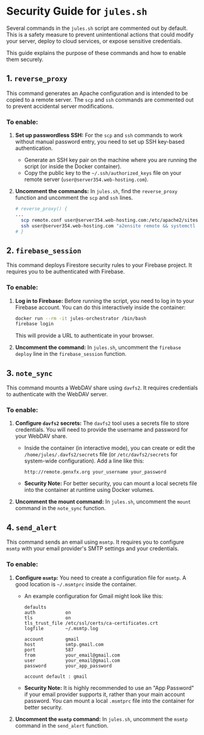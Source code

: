 # Security Guide for `jules.sh`

Several commands in the `jules.sh` script are commented out by default. This is a safety measure to prevent unintentional actions that could modify your server, deploy to cloud services, or expose sensitive credentials.

This guide explains the purpose of these commands and how to enable them securely.

## 1. `reverse_proxy`

This command generates an Apache configuration and is intended to be copied to a remote server. The `scp` and `ssh` commands are commented out to prevent accidental server modifications.

### To enable:

1.  **Set up passwordless SSH:** For the `scp` and `ssh` commands to work without manual password entry, you need to set up SSH key-based authentication.
    -   Generate an SSH key pair on the machine where you are running the script (or inside the Docker container).
    -   Copy the public key to the `~/.ssh/authorized_keys` file on your remote server (`user@server354.web-hosting.com`).

2.  **Uncomment the commands:** In `jules.sh`, find the `reverse_proxy` function and uncomment the `scp` and `ssh` lines.

    ```bash
    # reverse_proxy() {
    ...
      scp remote.conf user@server354.web-hosting.com:/etc/apache2/sites-available/
      ssh user@server354.web-hosting.com "a2ensite remote && systemctl reload apache2"
    # }
    ```

## 2. `firebase_session`

This command deploys Firestore security rules to your Firebase project. It requires you to be authenticated with Firebase.

### To enable:

1.  **Log in to Firebase:** Before running the script, you need to log in to your Firebase account. You can do this interactively inside the container:
    ```bash
    docker run --rm -it jules-orchestrator /bin/bash
    firebase login
    ```
    This will provide a URL to authenticate in your browser.

2.  **Uncomment the command:** In `jules.sh`, uncomment the `firebase deploy` line in the `firebase_session` function.

## 3. `note_sync`

This command mounts a WebDAV share using `davfs2`. It requires credentials to authenticate with the WebDAV server.

### To enable:

1.  **Configure `davfs2` secrets:** The `davfs2` tool uses a secrets file to store credentials. You will need to provide the username and password for your WebDAV share.
    -   Inside the container (in interactive mode), you can create or edit the `/home/jules/.davfs2/secrets` file (or `/etc/davfs2/secrets` for system-wide configuration). Add a line like this:
        ```
        http://remote.genxfx.org your_username your_password
        ```
    -   **Security Note:** For better security, you can mount a local secrets file into the container at runtime using Docker volumes.

2.  **Uncomment the mount command:** In `jules.sh`, uncomment the `mount` command in the `note_sync` function.

## 4. `send_alert`

This command sends an email using `msmtp`. It requires you to configure `msmtp` with your email provider's SMTP settings and your credentials.

### To enable:

1.  **Configure `msmtp`:** You need to create a configuration file for `msmtp`. A good location is `~/.msmtprc` inside the container.
    -   An example configuration for Gmail might look like this:
        ```
        defaults
        auth           on
        tls            on
        tls_trust_file /etc/ssl/certs/ca-certificates.crt
        logfile        ~/.msmtp.log

        account        gmail
        host           smtp.gmail.com
        port           587
        from           your_email@gmail.com
        user           your_email@gmail.com
        password       your_app_password

        account default : gmail
        ```
    -   **Security Note:** It is highly recommended to use an "App Password" if your email provider supports it, rather than your main account password. You can mount a local `.msmtprc` file into the container for better security.

2.  **Uncomment the `msmtp` command:** In `jules.sh`, uncomment the `msmtp` command in the `send_alert` function.